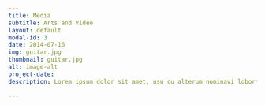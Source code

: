 ```yaml
---
title: Media 
subtitle: Arts and Video 
layout: default
modal-id: 3
date: 2014-07-16
img: guitar.jpg
thumbnail: guitar.jpg
alt: image-alt
project-date: 
description: Lorem ipsum dolor sit amet, usu cu alterum nominavi lobortis. At duo novum diceret. Tantas apeirian vix et, usu sanctus postulant inciderint ut, populo diceret necessitatibus in vim. Cu eum dicam feugiat noluisse.

---
```

